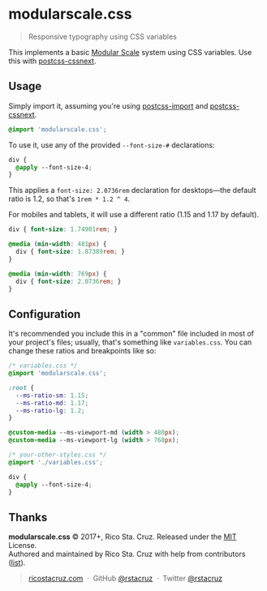 # modularscale.css

> Responsive typography using CSS variables

This implements a basic [Modular Scale](http://www.modularscale.com/) system using CSS variables. Use this with [postcss-cssnext].

[postcss-cssnext]: https://www.npmjs.com/package/postcss-cssnext
[postcss-import]: https://www.npmjs.com/package/postcss-import

## Usage

Simply import it, assuming you're using [postcss-import] and [postcss-cssnext].

```css
@import 'modularscale.css';
```

To use it, use any of the provided `--font-size-#` declarations:

```css
div {
  @apply --font-size-4;
}
```

This applies a `font-size: 2.0736rem` declaration for desktops—the default ratio is 1.2, so that's `1rem * 1.2 ^ 4`.

For mobiles and tablets, it will use a different ratio (1.15 and 1.17 by default).

```css
div { font-size: 1.74901rem; }

@media (min-width: 481px) {
  div { font-size: 1.87389rem; }
}

@media (min-width: 769px) {
  div { font-size: 2.0736rem; }
}
```

## Configuration

It's recommended you include this in a "common" file included in most of your project's files; usually, that's something like `variables.css`. You can change these ratios and breakpoints like so:

```css
/* variables.css */
@import 'modularscale.css';

:root {
  --ms-ratio-sm: 1.15;
  --ms-ratio-md: 1.17;
  --ms-ratio-lg: 1.2;
}

@custom-media --ms-viewport-md (width > 480px);
@custom-media --ms-viewport-lg (width > 768px);
```

```css
/* your-other-styles.css */
@import './variables.css';

div {
  @apply --font-size-4;
}
```

## Thanks

**modularscale.css** © 2017+, Rico Sta. Cruz. Released under the [MIT] License.<br>
Authored and maintained by Rico Sta. Cruz with help from contributors ([list][contributors]).

> [ricostacruz.com](http://ricostacruz.com) &nbsp;&middot;&nbsp;
> GitHub [@rstacruz](https://github.com/rstacruz) &nbsp;&middot;&nbsp;
> Twitter [@rstacruz](https://twitter.com/rstacruz)

[MIT]: http://mit-license.org/
[contributors]: http://github.com/rstacruz/modularscale.css/contributors
